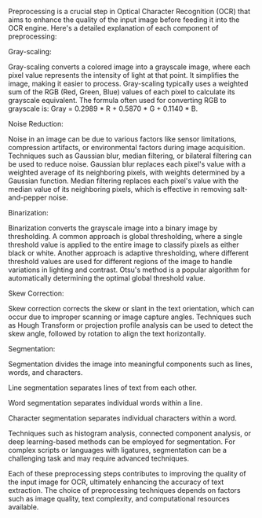 
Preprocessing is a crucial step in Optical Character Recognition (OCR) that aims to enhance the quality of the input image before feeding it into the OCR engine. Here's a detailed explanation of each component of preprocessing:

Gray-scaling:

Gray-scaling converts a colored image into a grayscale image, where each pixel value represents the intensity of light at that point. It simplifies the image, making it easier to process.
Gray-scaling typically uses a weighted sum of the RGB (Red, Green, Blue) values of each pixel to calculate its grayscale equivalent.
The formula often used for converting RGB to grayscale is: Gray = 0.2989 * R + 0.5870 * G + 0.1140 * B.

Noise Reduction:

Noise in an image can be due to various factors like sensor limitations, compression artifacts, or environmental factors during image acquisition.
Techniques such as Gaussian blur, median filtering, or bilateral filtering can be used to reduce noise.
Gaussian blur replaces each pixel's value with a weighted average of its neighboring pixels, with weights determined by a Gaussian function.
Median filtering replaces each pixel's value with the median value of its neighboring pixels, which is effective in removing salt-and-pepper noise.

Binarization:

Binarization converts the grayscale image into a binary image by thresholding.
A common approach is global thresholding, where a single threshold value is applied to the entire image to classify pixels as either black or white.
Another approach is adaptive thresholding, where different threshold values are used for different regions of the image to handle variations in lighting and contrast.
Otsu's method is a popular algorithm for automatically determining the optimal global threshold value.

Skew Correction:

Skew correction corrects the skew or slant in the text orientation, which can occur due to improper scanning or image capture angles.
Techniques such as Hough Transform or projection profile analysis can be used to detect the skew angle, followed by rotation to align the text horizontally.

Segmentation:

Segmentation divides the image into meaningful components such as lines, words, and characters.

Line segmentation separates lines of text from each other.

Word segmentation separates individual words within a line.

Character segmentation separates individual characters within a word.

Techniques such as histogram analysis, connected component analysis, or deep learning-based methods can be employed for segmentation.
For complex scripts or languages with ligatures, segmentation can be a challenging task and may require advanced techniques.

Each of these preprocessing steps contributes to improving the quality of the input image for OCR, ultimately enhancing the accuracy of text extraction. The choice of preprocessing techniques depends on factors such as image quality, text complexity, and computational resources available.